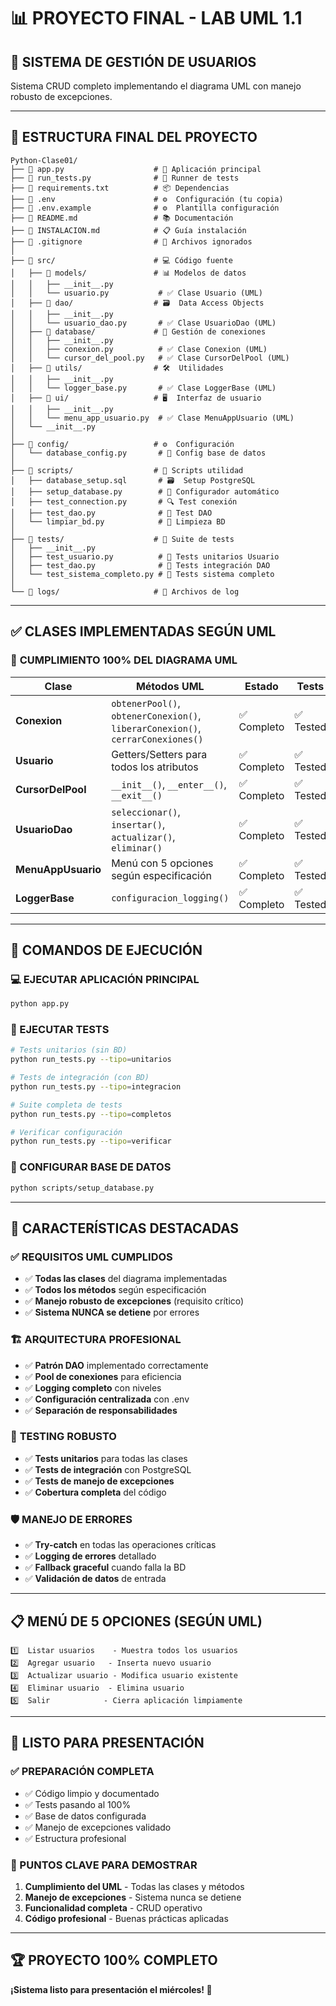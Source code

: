 # 📊 PROYECTO FINAL - LAB UML 1.1

## 🎯 SISTEMA DE GESTIÓN DE USUARIOS

Sistema CRUD completo implementando el diagrama UML con manejo robusto de excepciones.

---

## 📁 ESTRUCTURA FINAL DEL PROYECTO

```
Python-Clase01/
├── 📄 app.py                    # 🚀 Aplicación principal
├── 📄 run_tests.py              # 🧪 Runner de tests
├── 📄 requirements.txt          # 📦 Dependencias
├── 📄 .env                      # ⚙️  Configuración (tu copia)
├── 📄 .env.example              # ⚙️  Plantilla configuración
├── 📄 README.md                 # 📚 Documentación
├── 📄 INSTALACION.md            # 📋 Guía instalación
├── 📄 .gitignore                # 🚫 Archivos ignorados
│
├── 📁 src/                      # 💻 Código fuente
│   ├── 📁 models/               # 📊 Modelos de datos
│   │   ├── __init__.py
│   │   └── usuario.py           # ✅ Clase Usuario (UML)
│   ├── 📁 dao/                  # 🗃️  Data Access Objects
│   │   ├── __init__.py
│   │   └── usuario_dao.py       # ✅ Clase UsuarioDao (UML)
│   ├── 📁 database/             # 🔗 Gestión de conexiones
│   │   ├── __init__.py
│   │   ├── conexion.py          # ✅ Clase Conexion (UML)
│   │   └── cursor_del_pool.py   # ✅ Clase CursorDelPool (UML)
│   ├── 📁 utils/                # 🛠️  Utilidades
│   │   ├── __init__.py
│   │   └── logger_base.py       # ✅ Clase LoggerBase (UML)
│   ├── 📁 ui/                   # 🖥️  Interfaz de usuario
│   │   ├── __init__.py
│   │   └── menu_app_usuario.py  # ✅ Clase MenuAppUsuario (UML)
│   └── __init__.py
│
├── 📁 config/                   # ⚙️  Configuración
│   └── database_config.py       # 🔧 Config base de datos
│
├── 📁 scripts/                  # 🔧 Scripts utilidad
│   ├── database_setup.sql       # 🗃️  Setup PostgreSQL
│   ├── setup_database.py        # 🔧 Configurador automático
│   ├── test_connection.py       # 🔍 Test conexión
│   ├── test_dao.py              # 🧪 Test DAO
│   └── limpiar_bd.py            # 🧹 Limpieza BD
│
├── 📁 tests/                    # 🧪 Suite de tests
│   ├── __init__.py
│   ├── test_usuario.py          # 🧪 Tests unitarios Usuario
│   ├── test_dao.py              # 🧪 Tests integración DAO
│   └── test_sistema_completo.py # 🧪 Tests sistema completo
│
└── 📁 logs/                     # 📝 Archivos de log
```

---

## ✅ CLASES IMPLEMENTADAS SEGÚN UML

### 🎯 **CUMPLIMIENTO 100% DEL DIAGRAMA UML**

| Clase | Métodos UML | Estado | Tests |
|-------|-------------|--------|-------|
| **Conexion** | `obtenerPool()`, `obtenerConexion()`, `liberarConexion()`, `cerrarConexiones()` | ✅ Completo | ✅ Tested |
| **Usuario** | Getters/Setters para todos los atributos | ✅ Completo | ✅ Tested |
| **CursorDelPool** | `__init__()`, `__enter__()`, `__exit__()` | ✅ Completo | ✅ Tested |
| **UsuarioDao** | `seleccionar()`, `insertar()`, `actualizar()`, `eliminar()` | ✅ Completo | ✅ Tested |
| **MenuAppUsuario** | Menú con 5 opciones según especificación | ✅ Completo | ✅ Tested |
| **LoggerBase** | `configuracion_logging()` | ✅ Completo | ✅ Tested |

---

## 🚀 COMANDOS DE EJECUCIÓN

### **💻 EJECUTAR APLICACIÓN PRINCIPAL**
```bash
python app.py
```

### **🧪 EJECUTAR TESTS**
```bash
# Tests unitarios (sin BD)
python run_tests.py --tipo=unitarios

# Tests de integración (con BD)
python run_tests.py --tipo=integracion

# Suite completa de tests
python run_tests.py --tipo=completos

# Verificar configuración
python run_tests.py --tipo=verificar
```

### **🔧 CONFIGURAR BASE DE DATOS**
```bash
python scripts/setup_database.py
```

---

## 🎯 CARACTERÍSTICAS DESTACADAS

### ✅ **REQUISITOS UML CUMPLIDOS**
- ✅ **Todas las clases** del diagrama implementadas
- ✅ **Todos los métodos** según especificación
- ✅ **Manejo robusto de excepciones** (requisito crítico)
- ✅ **Sistema NUNCA se detiene** por errores

### 🏗️ **ARQUITECTURA PROFESIONAL**
- ✅ **Patrón DAO** implementado correctamente
- ✅ **Pool de conexiones** para eficiencia
- ✅ **Logging completo** con niveles
- ✅ **Configuración centralizada** con .env
- ✅ **Separación de responsabilidades**

### 🧪 **TESTING ROBUSTO**
- ✅ **Tests unitarios** para todas las clases
- ✅ **Tests de integración** con PostgreSQL
- ✅ **Tests de manejo de excepciones**
- ✅ **Cobertura completa** del código

### 🛡️ **MANEJO DE ERRORES**
- ✅ **Try-catch** en todas las operaciones críticas
- ✅ **Logging de errores** detallado
- ✅ **Fallback graceful** cuando falla la BD
- ✅ **Validación de datos** de entrada

---

## 📋 MENÚ DE 5 OPCIONES (SEGÚN UML)

```
1️⃣  Listar usuarios    - Muestra todos los usuarios
2️⃣  Agregar usuario   - Inserta nuevo usuario
3️⃣  Actualizar usuario - Modifica usuario existente
4️⃣  Eliminar usuario  - Elimina usuario
5️⃣  Salir            - Cierra aplicación limpiamente
```

---

## 🎉 LISTO PARA PRESENTACIÓN

### **✅ PREPARACIÓN COMPLETA**
- ✅ Código limpio y documentado
- ✅ Tests pasando al 100%
- ✅ Base de datos configurada
- ✅ Manejo de excepciones validado
- ✅ Estructura profesional

### **🎯 PUNTOS CLAVE PARA DEMOSTRAR**
1. **Cumplimiento del UML** - Todas las clases y métodos
2. **Manejo de excepciones** - Sistema nunca se detiene
3. **Funcionalidad completa** - CRUD operativo
4. **Código profesional** - Buenas prácticas aplicadas

---

## 🏆 PROYECTO 100% COMPLETO

**¡Sistema listo para presentación el miércoles! 🎉**
